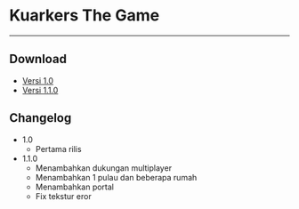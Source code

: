 # Kuarkers The Game
---

## Download

- [Versi 1.0](https://raw.githubusercontent.com/Riizlaah/kuarkers-g/main/release/Kuarkers-1.0.apk)
- [Versi 1.1.0](https://raw.githubusercontent.com/Riizlaah/kuarkers-g/main/release/Kuarkers-1.1.0.apk)


## Changelog

- 1.0
	- Pertama rilis
- 1.1.0
	- Menambahkan dukungan multiplayer
	- Menambahkan 1 pulau dan beberapa rumah
	- Menambahkan portal
	- Fix tekstur eror
